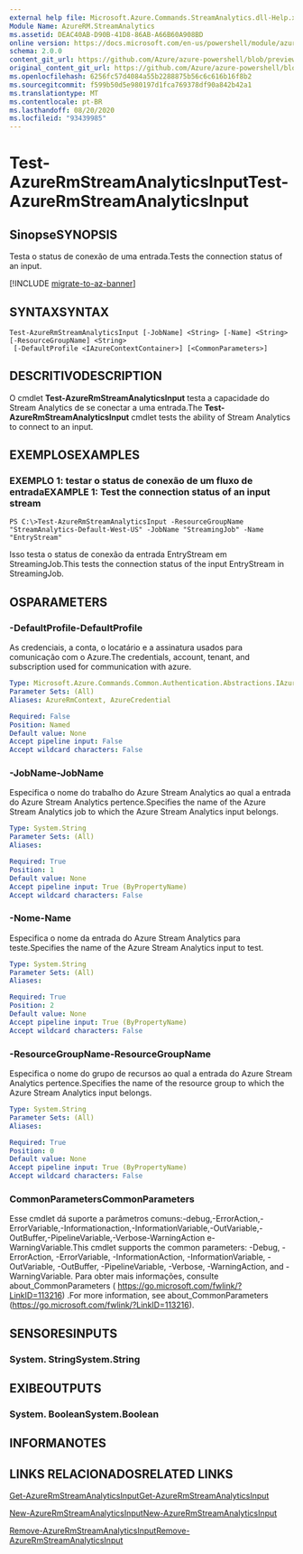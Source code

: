 ```yaml
---
external help file: Microsoft.Azure.Commands.StreamAnalytics.dll-Help.xml
Module Name: AzureRM.StreamAnalytics
ms.assetid: DEAC40AB-D90B-41D8-86AB-A66B60A908BD
online version: https://docs.microsoft.com/en-us/powershell/module/azurerm.streamanalytics/test-azurermstreamanalyticsinput
schema: 2.0.0
content_git_url: https://github.com/Azure/azure-powershell/blob/preview/src/ResourceManager/StreamAnalytics/Commands.StreamAnalytics/help/Test-AzureRmStreamAnalyticsInput.md
original_content_git_url: https://github.com/Azure/azure-powershell/blob/preview/src/ResourceManager/StreamAnalytics/Commands.StreamAnalytics/help/Test-AzureRmStreamAnalyticsInput.md
ms.openlocfilehash: 6256fc57d4084a55b2288875b56c6c616b16f8b2
ms.sourcegitcommit: f599b50d5e980197d1fca769378df90a842b42a1
ms.translationtype: MT
ms.contentlocale: pt-BR
ms.lasthandoff: 08/20/2020
ms.locfileid: "93439985"
---
```

# <span data-ttu-id="29a2f-101">Test-AzureRmStreamAnalyticsInput</span><span class="sxs-lookup"><span data-stu-id="29a2f-101">Test-AzureRmStreamAnalyticsInput</span></span>

## <span data-ttu-id="29a2f-102">Sinopse</span><span class="sxs-lookup"><span data-stu-id="29a2f-102">SYNOPSIS</span></span>
<span data-ttu-id="29a2f-103">Testa o status de conexão de uma entrada.</span><span class="sxs-lookup"><span data-stu-id="29a2f-103">Tests the connection status of an input.</span></span>

[!INCLUDE [migrate-to-az-banner](../../includes/migrate-to-az-banner.md)]

## <span data-ttu-id="29a2f-104">SYNTAX</span><span class="sxs-lookup"><span data-stu-id="29a2f-104">SYNTAX</span></span>

```
Test-AzureRmStreamAnalyticsInput [-JobName] <String> [-Name] <String> [-ResourceGroupName] <String>
 [-DefaultProfile <IAzureContextContainer>] [<CommonParameters>]
```

## <span data-ttu-id="29a2f-105">DESCRITIVO</span><span class="sxs-lookup"><span data-stu-id="29a2f-105">DESCRIPTION</span></span>
<span data-ttu-id="29a2f-106">O cmdlet **Test-AzureRmStreamAnalyticsInput** testa a capacidade do Stream Analytics de se conectar a uma entrada.</span><span class="sxs-lookup"><span data-stu-id="29a2f-106">The **Test-AzureRmStreamAnalyticsInput** cmdlet tests the ability of Stream Analytics to connect to an input.</span></span>

## <span data-ttu-id="29a2f-107">EXEMPLOS</span><span class="sxs-lookup"><span data-stu-id="29a2f-107">EXAMPLES</span></span>

### <span data-ttu-id="29a2f-108">EXEMPLO 1: testar o status de conexão de um fluxo de entrada</span><span class="sxs-lookup"><span data-stu-id="29a2f-108">EXAMPLE 1: Test the connection status of an input stream</span></span>
```
PS C:\>Test-AzureRmStreamAnalyticsInput -ResourceGroupName "StreamAnalytics-Default-West-US" -JobName "StreamingJob" -Name "EntryStream"
```

<span data-ttu-id="29a2f-109">Isso testa o status de conexão da entrada EntryStream em StreamingJob.</span><span class="sxs-lookup"><span data-stu-id="29a2f-109">This tests the connection status of the input EntryStream in StreamingJob.</span></span>

## <span data-ttu-id="29a2f-110">OS</span><span class="sxs-lookup"><span data-stu-id="29a2f-110">PARAMETERS</span></span>

### <span data-ttu-id="29a2f-111">-DefaultProfile</span><span class="sxs-lookup"><span data-stu-id="29a2f-111">-DefaultProfile</span></span>
<span data-ttu-id="29a2f-112">As credenciais, a conta, o locatário e a assinatura usados para comunicação com o Azure.</span><span class="sxs-lookup"><span data-stu-id="29a2f-112">The credentials, account, tenant, and subscription used for communication with azure.</span></span>

```yaml
Type: Microsoft.Azure.Commands.Common.Authentication.Abstractions.IAzureContextContainer
Parameter Sets: (All)
Aliases: AzureRmContext, AzureCredential

Required: False
Position: Named
Default value: None
Accept pipeline input: False
Accept wildcard characters: False
```

### <span data-ttu-id="29a2f-113">-JobName</span><span class="sxs-lookup"><span data-stu-id="29a2f-113">-JobName</span></span>
<span data-ttu-id="29a2f-114">Especifica o nome do trabalho do Azure Stream Analytics ao qual a entrada do Azure Stream Analytics pertence.</span><span class="sxs-lookup"><span data-stu-id="29a2f-114">Specifies the name of the Azure Stream Analytics job to which the Azure Stream Analytics input belongs.</span></span>

```yaml
Type: System.String
Parameter Sets: (All)
Aliases:

Required: True
Position: 1
Default value: None
Accept pipeline input: True (ByPropertyName)
Accept wildcard characters: False
```

### <span data-ttu-id="29a2f-115">-Nome</span><span class="sxs-lookup"><span data-stu-id="29a2f-115">-Name</span></span>
<span data-ttu-id="29a2f-116">Especifica o nome da entrada do Azure Stream Analytics para teste.</span><span class="sxs-lookup"><span data-stu-id="29a2f-116">Specifies the name of the Azure Stream Analytics input to test.</span></span>

```yaml
Type: System.String
Parameter Sets: (All)
Aliases:

Required: True
Position: 2
Default value: None
Accept pipeline input: True (ByPropertyName)
Accept wildcard characters: False
```

### <span data-ttu-id="29a2f-117">-ResourceGroupName</span><span class="sxs-lookup"><span data-stu-id="29a2f-117">-ResourceGroupName</span></span>
<span data-ttu-id="29a2f-118">Especifica o nome do grupo de recursos ao qual a entrada do Azure Stream Analytics pertence.</span><span class="sxs-lookup"><span data-stu-id="29a2f-118">Specifies the name of the resource group to which the Azure Stream Analytics input belongs.</span></span>

```yaml
Type: System.String
Parameter Sets: (All)
Aliases:

Required: True
Position: 0
Default value: None
Accept pipeline input: True (ByPropertyName)
Accept wildcard characters: False
```

### <span data-ttu-id="29a2f-119">CommonParameters</span><span class="sxs-lookup"><span data-stu-id="29a2f-119">CommonParameters</span></span>
<span data-ttu-id="29a2f-120">Esse cmdlet dá suporte a parâmetros comuns:-debug,-ErrorAction,-ErrorVariable,-Informationaction,-InformationVariable,-OutVariable,-OutBuffer,-PipelineVariable,-Verbose-WarningAction e-WarningVariable.</span><span class="sxs-lookup"><span data-stu-id="29a2f-120">This cmdlet supports the common parameters: -Debug, -ErrorAction, -ErrorVariable, -InformationAction, -InformationVariable, -OutVariable, -OutBuffer, -PipelineVariable, -Verbose, -WarningAction, and -WarningVariable.</span></span> <span data-ttu-id="29a2f-121">Para obter mais informações, consulte about_CommonParameters ( https://go.microsoft.com/fwlink/?LinkID=113216) .</span><span class="sxs-lookup"><span data-stu-id="29a2f-121">For more information, see about_CommonParameters (https://go.microsoft.com/fwlink/?LinkID=113216).</span></span>

## <span data-ttu-id="29a2f-122">SENSORES</span><span class="sxs-lookup"><span data-stu-id="29a2f-122">INPUTS</span></span>

### <span data-ttu-id="29a2f-123">System. String</span><span class="sxs-lookup"><span data-stu-id="29a2f-123">System.String</span></span>

## <span data-ttu-id="29a2f-124">EXIBE</span><span class="sxs-lookup"><span data-stu-id="29a2f-124">OUTPUTS</span></span>

### <span data-ttu-id="29a2f-125">System. Boolean</span><span class="sxs-lookup"><span data-stu-id="29a2f-125">System.Boolean</span></span>

## <span data-ttu-id="29a2f-126">INFORMA</span><span class="sxs-lookup"><span data-stu-id="29a2f-126">NOTES</span></span>

## <span data-ttu-id="29a2f-127">LINKS RELACIONADOS</span><span class="sxs-lookup"><span data-stu-id="29a2f-127">RELATED LINKS</span></span>

[<span data-ttu-id="29a2f-128">Get-AzureRmStreamAnalyticsInput</span><span class="sxs-lookup"><span data-stu-id="29a2f-128">Get-AzureRmStreamAnalyticsInput</span></span>](./Get-AzureRmStreamAnalyticsInput.md)

[<span data-ttu-id="29a2f-129">New-AzureRmStreamAnalyticsInput</span><span class="sxs-lookup"><span data-stu-id="29a2f-129">New-AzureRmStreamAnalyticsInput</span></span>](./New-AzureRmStreamAnalyticsInput.md)

[<span data-ttu-id="29a2f-130">Remove-AzureRmStreamAnalyticsInput</span><span class="sxs-lookup"><span data-stu-id="29a2f-130">Remove-AzureRmStreamAnalyticsInput</span></span>](./Remove-AzureRmStreamAnalyticsInput.md)


